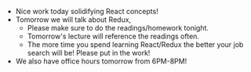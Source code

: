 - Nice work today solidifying React concepts! 
- Tomorrow we will talk about Redux, 
    - Please make sure to do the readings/homework tonight. 
    - Tomorrow's lecture will reference the readings often. 
    - The more time you spend learning React/Redux the better your job search will be! Please put in the work! 
- We also have office hours tomorrow from 6PM-8PM!
<!-- - Thanksgiving break is coming up! Make sure to spend that time well! 
    - This time is a gift! Most students at App Academy do not get it.
    - Use it wisely, make sure to touch code everyday!
    - Review widgets and minesweeper when possible!  -->